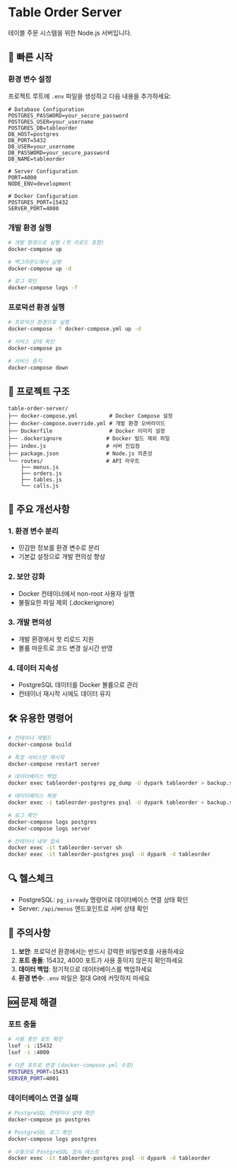 # Table Order Server

테이블 주문 시스템을 위한 Node.js 서버입니다.

## 🚀 빠른 시작

### 환경 변수 설정

프로젝트 루트에 `.env` 파일을 생성하고 다음 내용을 추가하세요:

```env
# Database Configuration
POSTGRES_PASSWORD=your_secure_password
POSTGRES_USER=your_username
POSTGRES_DB=tableorder
DB_HOST=postgres
DB_PORT=5432
DB_USER=your_username
DB_PASSWORD=your_secure_password
DB_NAME=tableorder

# Server Configuration
PORT=4000
NODE_ENV=development

# Docker Configuration
POSTGRES_PORT=15432
SERVER_PORT=4000
```

### 개발 환경 실행

```bash
# 개발 환경으로 실행 (핫 리로드 포함)
docker-compose up

# 백그라운드에서 실행
docker-compose up -d

# 로그 확인
docker-compose logs -f
```

### 프로덕션 환경 실행

```bash
# 프로덕션 환경으로 실행
docker-compose -f docker-compose.yml up -d

# 서비스 상태 확인
docker-compose ps

# 서비스 중지
docker-compose down
```

## 📁 프로젝트 구조

```
table-order-server/
├── docker-compose.yml          # Docker Compose 설정
├── docker-compose.override.yml # 개발 환경 오버라이드
├── Dockerfile                  # Docker 이미지 설정
├── .dockerignore              # Docker 빌드 제외 파일
├── index.js                   # 서버 진입점
├── package.json               # Node.js 의존성
└── routes/                    # API 라우트
    ├── menus.js
    ├── orders.js
    ├── tables.js
    └── calls.js
```

## 🔧 주요 개선사항

### 1. 환경 변수 분리
- 민감한 정보를 환경 변수로 분리
- 기본값 설정으로 개발 편의성 향상

### 2. 보안 강화
- Docker 컨테이너에서 non-root 사용자 실행
- 불필요한 파일 제외 (.dockerignore)

### 3. 개발 편의성
- 개발 환경에서 핫 리로드 지원
- 볼륨 마운트로 코드 변경 실시간 반영

### 4. 데이터 지속성
- PostgreSQL 데이터를 Docker 볼륨으로 관리
- 컨테이너 재시작 시에도 데이터 유지

## 🛠️ 유용한 명령어

```bash
# 컨테이너 재빌드
docker-compose build

# 특정 서비스만 재시작
docker-compose restart server

# 데이터베이스 백업
docker exec tableorder-postgres pg_dump -U dypark tableorder > backup.sql

# 데이터베이스 복원
docker exec -i tableorder-postgres psql -U dypark tableorder < backup.sql

# 로그 확인
docker-compose logs postgres
docker-compose logs server

# 컨테이너 내부 접속
docker exec -it tableorder-server sh
docker exec -it tableorder-postgres psql -U dypark -d tableorder
```

## 🔍 헬스체크

- PostgreSQL: `pg_isready` 명령어로 데이터베이스 연결 상태 확인
- Server: `/api/menus` 엔드포인트로 서버 상태 확인

## 📝 주의사항

1. **보안**: 프로덕션 환경에서는 반드시 강력한 비밀번호를 사용하세요
2. **포트 충돌**: 15432, 4000 포트가 사용 중이지 않은지 확인하세요
3. **데이터 백업**: 정기적으로 데이터베이스를 백업하세요
4. **환경 변수**: `.env` 파일은 절대 Git에 커밋하지 마세요

## 🆘 문제 해결

### 포트 충돌
```bash
# 사용 중인 포트 확인
lsof -i :15432
lsof -i :4000

# 다른 포트로 변경 (docker-compose.yml 수정)
POSTGRES_PORT=15433
SERVER_PORT=4001
```

### 데이터베이스 연결 실패
```bash
# PostgreSQL 컨테이너 상태 확인
docker-compose ps postgres

# PostgreSQL 로그 확인
docker-compose logs postgres

# 수동으로 PostgreSQL 접속 테스트
docker exec -it tableorder-postgres psql -U dypark -d tableorder
``` 